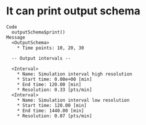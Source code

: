 # It can print output schema

    Code
      outputSchema$print()
    Message
      <OutputSchema>
        * Time points: 10, 20, 30
      
      -- Output intervals --
      
      <Interval>
        * Name: Simulation interval high resolution
        * Start time: 0.00e+00 [min]
        * End time: 120.00 [min]
        * Resolution: 0.33 [pts/min]
      <Interval>
        * Name: Simulation interval low resolution
        * Start time: 120.00 [min]
        * End time: 1440.00 [min]
        * Resolution: 0.07 [pts/min]

